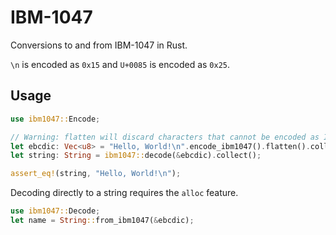 # IBM-1047
Conversions to and from IBM-1047 in Rust.

`\n` is encoded as `0x15` and `U+0085` is encoded as `0x25`.

## Usage

```rust
use ibm1047::Encode;

// Warning: flatten will discard characters that cannot be encoded as IBM-1047.
let ebcdic: Vec<u8> = "Hello, World!\n".encode_ibm1047().flatten().collect();
let string: String = ibm1047::decode(&ebcdic).collect();

assert_eq!(string, "Hello, World!\n");
```

Decoding directly to a string requires the `alloc` feature.

```rust
use ibm1047::Decode;
let name = String::from_ibm1047(&ebcdic);
```
